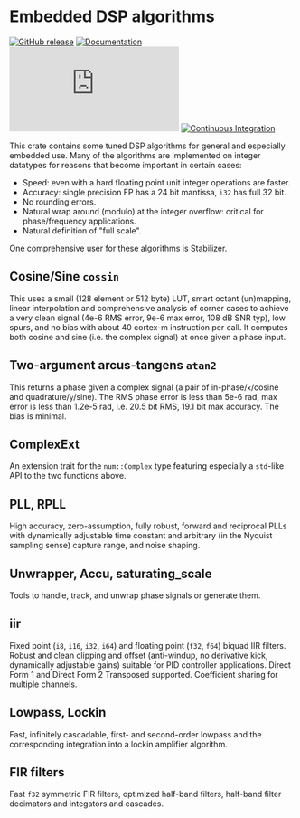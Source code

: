 # Embedded DSP algorithms

[![GitHub release](https://img.shields.io/github/v/release/quartiq/idsp?include_prereleases)](https://github.com/quartiq/idsp/releases)
[![Documentation](https://img.shields.io/badge/docs-online-success)](https://docs.rs/idsp)
[![QUARTIQ Matrix Chat](https://img.shields.io/matrix/quartiq:matrix.org)](https://matrix.to/#/#quartiq:matrix.org)
[![Continuous Integration](https://github.com/quartiq/idsp/actions/workflows/ci.yml/badge.svg)](https://github.com/quartiq/idsp/actions/workflows/ci.yml)

This crate contains some tuned DSP algorithms for general and especially embedded use.
Many of the algorithms are implemented on integer datatypes for reasons that become important in certain cases:

* Speed: even with a hard floating point unit integer operations are faster.
* Accuracy: single precision FP has a 24 bit mantissa, `i32` has full 32 bit.
* No rounding errors.
* Natural wrap around (modulo) at the integer overflow: critical for phase/frequency applications.
* Natural definition of "full scale".

One comprehensive user for these algorithms is [Stabilizer](https://github.com/quartiq/stabilizer).

## Cosine/Sine `cossin`

This uses a small (128 element or 512 byte) LUT, smart octant (un)mapping, linear interpolation and comprehensive analysis of corner cases to achieve a very clean signal (4e-6 RMS error, 9e-6 max error, 108 dB SNR typ), low spurs, and no bias with about 40 cortex-m instruction per call. It computes both cosine and sine (i.e. the complex signal) at once given a phase input.

## Two-argument arcus-tangens `atan2`

This returns a phase given a complex signal (a pair of in-phase/`x`/cosine and quadrature/`y`/sine). The RMS phase error is less than 5e-6 rad, max error is less than 1.2e-5 rad, i.e. 20.5 bit RMS, 19.1 bit max accuracy. The bias is minimal.

## ComplexExt

An extension trait for the `num::Complex` type featuring especially a `std`-like API to the two functions above.

## PLL, RPLL

High accuracy, zero-assumption, fully robust, forward and reciprocal PLLs with dynamically adjustable time constant and arbitrary (in the Nyquist sampling sense) capture range, and noise shaping.

## Unwrapper, Accu, saturating_scale

Tools to handle, track, and unwrap phase signals or generate them.

## iir

Fixed point (`i8`, `i16`, `i32`, `i64`) and floating point (`f32`, `f64`) biquad IIR filters.
Robust and clean clipping and offset (anti-windup, no derivative kick, dynamically adjustable gains) suitable for PID controller applications.
Direct Form 1 and Direct Form 2 Transposed supported.
Coefficient sharing for multiple channels.

## Lowpass, Lockin

Fast, infinitely cascadable, first- and second-order lowpass and the corresponding integration into a lockin amplifier algorithm.

## FIR filters

Fast `f32` symmetric FIR filters, optimized half-band filters, half-band filter decimators and integators and cascades.
